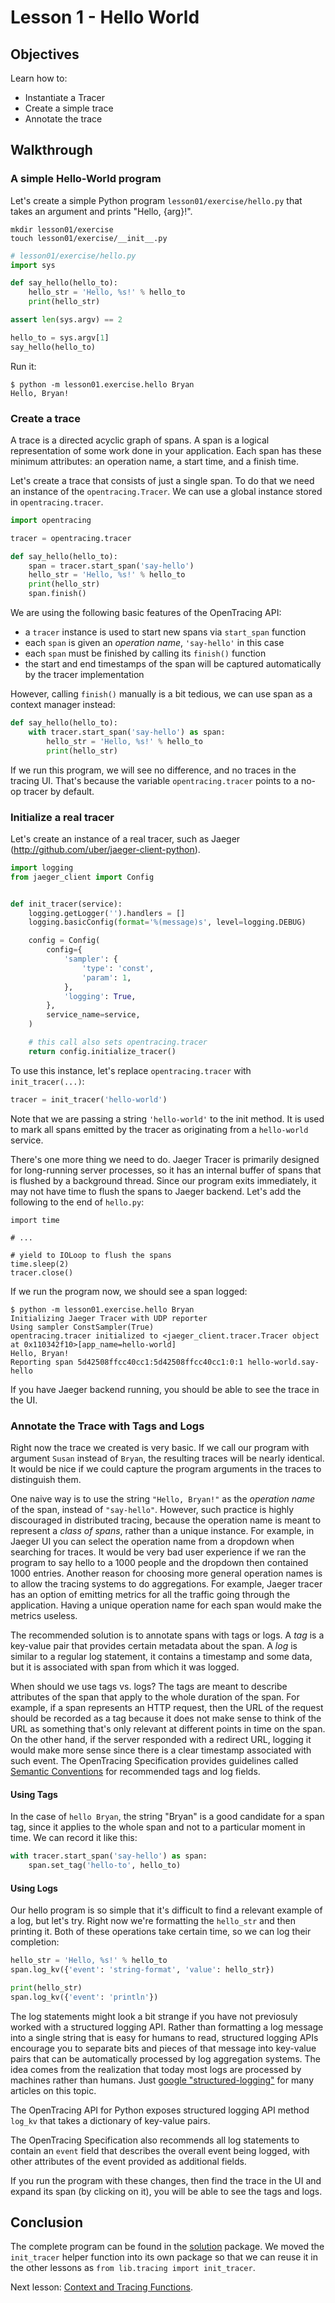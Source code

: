 # Lesson 1 - Hello World

## Objectives

Learn how to:

* Instantiate a Tracer
* Create a simple trace
* Annotate the trace

## Walkthrough

### A simple Hello-World program

Let's create a simple Python program `lesson01/exercise/hello.py` that takes an argument and prints "Hello, {arg}!".

```
mkdir lesson01/exercise
touch lesson01/exercise/__init__.py
```

```python
# lesson01/exercise/hello.py
import sys

def say_hello(hello_to):
    hello_str = 'Hello, %s!' % hello_to
    print(hello_str)

assert len(sys.argv) == 2

hello_to = sys.argv[1]
say_hello(hello_to)
```

Run it:
```
$ python -m lesson01.exercise.hello Bryan
Hello, Bryan!
```

### Create a trace

A trace is a directed acyclic graph of spans. A span is a logical representation of some work done in your application.
Each span has these minimum attributes: an operation name, a start time, and a finish time.

Let's create a trace that consists of just a single span. To do that we need an instance of the `opentracing.Tracer`.
We can use a global instance stored in `opentracing.tracer`.

```python
import opentracing

tracer = opentracing.tracer

def say_hello(hello_to):
    span = tracer.start_span('say-hello')
    hello_str = 'Hello, %s!' % hello_to
    print(hello_str)
    span.finish()
```

We are using the following basic features of the OpenTracing API:
  * a `tracer` instance is used to start new spans via `start_span` function
  * each `span` is given an _operation name_, `'say-hello'` in this case
  * each `span` must be finished by calling its `finish()` function
  * the start and end timestamps of the span will be captured automatically by the tracer implementation

However, calling `finish()` manually is a bit tedious, we can use span as a context manager instead:

```python
def say_hello(hello_to):
    with tracer.start_span('say-hello') as span:
        hello_str = 'Hello, %s!' % hello_to
        print(hello_str)
```

If we run this program, we will see no difference, and no traces in the tracing UI.
That's because the variable `opentracing.tracer` points to a no-op tracer by default.

### Initialize a real tracer

Let's create an instance of a real tracer, such as Jaeger (http://github.com/uber/jaeger-client-python).

```python
import logging
from jaeger_client import Config


def init_tracer(service):
    logging.getLogger('').handlers = []
    logging.basicConfig(format='%(message)s', level=logging.DEBUG)

    config = Config(
        config={
            'sampler': {
                'type': 'const',
                'param': 1,
            },
            'logging': True,
        },
        service_name=service,
    )

    # this call also sets opentracing.tracer
    return config.initialize_tracer()
```

To use this instance, let's replace `opentracing.tracer` with `init_tracer(...)`:

```python
tracer = init_tracer('hello-world')
```

Note that we are passing a string `'hello-world'` to the init method. It is used to mark all spans emitted by
the tracer as originating from a `hello-world` service.

There's one more thing we need to do. Jaeger Tracer is primarily designed for long-running server processes,
so it has an internal buffer of spans that is flushed by a background thread. Since our program exits immediately,
it may not have time to flush the spans to Jaeger backend. Let's add the following to the end of `hello.py`:

```
import time

# ...

# yield to IOLoop to flush the spans
time.sleep(2)
tracer.close()
```

If we run the program now, we should see a span logged:

```
$ python -m lesson01.exercise.hello Bryan
Initializing Jaeger Tracer with UDP reporter
Using sampler ConstSampler(True)
opentracing.tracer initialized to <jaeger_client.tracer.Tracer object at 0x110342f10>[app_name=hello-world]
Hello, Bryan!
Reporting span 5d42508ffcc40cc1:5d42508ffcc40cc1:0:1 hello-world.say-hello
```

If you have Jaeger backend running, you should be able to see the trace in the UI.

### Annotate the Trace with Tags and Logs

Right now the trace we created is very basic. If we call our program with argument `Susan`
instead of `Bryan`, the resulting traces will be nearly identical. It would be nice if we could
capture the program arguments in the traces to distinguish them.

One naive way is to use the string `"Hello, Bryan!"` as the _operation name_ of the span, instead of `"say-hello"`.
However, such practice is highly discouraged in distributed tracing, because the operation name is meant to
represent a _class of spans_, rather than a unique instance. For example, in Jaeger UI you can select the
operation name from a dropdown when searching for traces. It would be very bad user experience if we ran the
program to say hello to a 1000 people and the dropdown then contained 1000 entries. Another reason for choosing
more general operation names is to allow the tracing systems to do aggregations. For example, Jaeger tracer
has an option of emitting metrics for all the traffic going through the application. Having a unique
operation name for each span would make the metrics useless.

The recommended solution is to annotate spans with tags or logs. A _tag_ is a key-value pair that provides
certain metadata about the span. A _log_ is similar to a regular log statement, it contains
a timestamp and some data, but it is associated with span from which it was logged.

When should we use tags vs. logs?  The tags are meant to describe attributes of the span that apply
to the whole duration of the span. For example, if a span represents an HTTP request, then the URL of the
request should be recorded as a tag because it does not make sense to think of the URL as something
that's only relevant at different points in time on the span. On the other hand, if the server responded
with a redirect URL, logging it would make more sense since there is a clear timestamp associated with such
event. The OpenTracing Specification provides guidelines called [Semantic Conventions][semantic-conventions]
for recommended tags and log fields.

#### Using Tags

In the case of `hello Bryan`, the string "Bryan" is a good candidate for a span tag, since it applies
to the whole span and not to a particular moment in time. We can record it like this:

```python
with tracer.start_span('say-hello') as span:
    span.set_tag('hello-to', hello_to)
```

#### Using Logs

Our hello program is so simple that it's difficult to find a relevant example of a log, but let's try.
Right now we're formatting the `hello_str` and then printing it. Both of these operations take certain
time, so we can log their completion:

```python
hello_str = 'Hello, %s!' % hello_to
span.log_kv({'event': 'string-format', 'value': hello_str})

print(hello_str)
span.log_kv({'event': 'println'})
```

The log statements might look a bit strange if you have not previosuly worked with a structured logging API.
Rather than formatting a log message into a single string that is easy for humans to read, structured
logging APIs encourage you to separate bits and pieces of that message into key-value pairs that can be
automatically processed by log aggregation systems. The idea comes from the realization that today most
logs are processed by machines rather than humans. Just [google "structured-logging"][google-logging]
for many articles on this topic.

The OpenTracing API for Python exposes structured logging API method `log_kv` that takes a dictionary
of key-value pairs.

The OpenTracing Specification also recommends all log statements to contain an `event` field that
describes the overall event being logged, with other attributes of the event provided as additional fields.

If you run the program with these changes, then find the trace in the UI and expand its span (by clicking on it),
you will be able to see the tags and logs.

## Conclusion

The complete program can be found in the [solution](./solution) package. We moved the `init_tracer`
helper function into its own package so that we can reuse it in the other lessons as `from lib.tracing import init_tracer`.

Next lesson: [Context and Tracing Functions](../lesson02).

[semantic-conventions]: https://github.com/opentracing/specification/blob/master/semantic_conventions.md
[google-logging]: https://www.google.com/search?q=structured-logging

